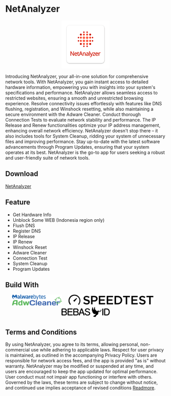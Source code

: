# NetAnalyzer

<p align="center">
  <img src="https://raw.githubusercontent.com/ranggirahman/NetAnalyzer/main/Resources/Icon.png" height="150" title="NetAnalyzer">
</p>

Introducing NetAnalyzer, your all-in-one solution for comprehensive network tools. With NetAnalyzer, you gain instant access to detailed hardware information, empowering you with insights into your system's specifications and performance. NetAnalyzer allows seamless access to restricted websites, ensuring a smooth and unrestricted browsing experience. Resolve connectivity issues effortlessly with features like DNS flushing, registration, and Winshock resetting, while also maintaining a secure environment with the Adware Cleaner. Conduct thorough Connection Tests to evaluate network stability and performance. The IP Release and Renew functionalities optimize your IP address management, enhancing overall network efficiency. NetAnalyzer doesn't stop there – it also includes tools for System Cleanup, ridding your system of unnecessary files and improving performance. Stay up-to-date with the latest software advancements through Program Updates, ensuring that your system operates at its best. NetAnalyzer is the go-to app for users seeking a robust and user-friendly suite of network tools.



## Download
[NetAnalyzer](https://github.com/ranggirahman/NetAnalyzer/releases)



## Feature
- Get Hardware Info
- Unblock Some WEB (Indonesia region only)
- Flush DNS
- Register DNS
- IP Release
- IP Renew
- Winshock Reset
- Adware Cleaner
- Connection Test
- System Cleanup
- Program Updates

  

## Build With 
<p align="center">
  <img src="https://raw.githubusercontent.com/ranggirahman/NetAnalyzer/main/Resources/adwarecleaner.png" height="35" title="Adware Cleaner">
  &nbsp;&nbsp;&nbsp;
  <img src="https://raw.githubusercontent.com/ranggirahman/NetAnalyzer/main/Resources/speedtestnet.png" height="35" alt="Speedtest.net">
  &nbsp;&nbsp;&nbsp;
  <img src="https://raw.githubusercontent.com/ranggirahman/NetAnalyzer/main/Resources/bebasid.png" height="35" alt="BebasID">
</p>



## Terms and Conditions
By using NetAnalyzer, you agree to its terms, allowing personal, non-commercial use while adhering to applicable laws. Respect for user privacy is maintained, as outlined in the accompanying Privacy Policy. Users are responsible for network access fees, and the app is provided "as is" without warranty. NetAnalyzer may be modified or suspended at any time, and users are encouraged to keep the app updated for optimal performance. User conduct must not impair app functioning or interfere with others. Governed by the laws, these terms are subject to change without notice, and continued use implies acceptance of revised conditions [Readmore](https://github.com/ranggirahman/NetAnalyzer/blob/main/Resources/Terms%20and%20Condition.md).

